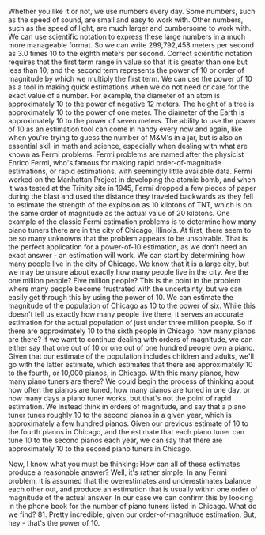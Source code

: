 
Whether you like it or not,
we use numbers every day.
Some numbers, such as the speed of sound,
are small and easy to work with.
Other numbers, such as the speed of light,
are much larger
and cumbersome to work with.
We can use scientific notation
to express these large numbers
in a much more manageable format.
So we can write
299,792,458 meters per second
as 3.0 times 10 to the eighth
meters per second.
Correct scientific notation
requires that the first term
range in value
so that it is greater than one
but less than 10,
and the second term represents
the power of 10 or order of magnitude
by which we multiply the first term.
We can use the power of 10 as a tool
in making quick estimations
when we do not need or care
for the exact value of a number.
For example, the diameter of an atom
is approximately 10 to the power
of negative 12 meters.
The height of a tree is approximately
10 to the power of one meter.
The diameter of the Earth is approximately
10 to the power of seven meters.
The ability to use the power of 10
as an estimation tool
can come in handy every now and again,
like when you&#39;re trying to guess
the number of M&amp;M&#39;s in a jar,
but is also an essential skill
in math and science,
especially when dealing with
what are known as Fermi problems.
Fermi problems are named
after the physicist Enrico Fermi,
who&#39;s famous for making rapid
order-of-magnitude estimations,
or rapid estimations,
with seemingly little available data.
Fermi worked on the Manhattan Project
in developing the atomic bomb,
and when it was tested
at the Trinity site in 1945,
Fermi dropped a few pieces
of paper during the blast
and used the distance they traveled
backwards as they fell
to estimate the strength of the explosion
as 10 kilotons of TNT,
which is on the same order of magnitude
as the actual value of 20 kilotons.
One example of the classic
Fermi estimation problems
is to determine
how many piano tuners there are
in the city of Chicago, Illinois.
At first, there seem to be
so many unknowns
that the problem appears to be unsolvable.
That is the perfect application
for a power-of-10 estimation,
as we don&#39;t need an exact answer -
an estimation will work.
We can start by determining how many
people live in the city of Chicago.
We know that it is a large city,
but we may be unsure about exactly
how many people live in the city.
Are the one million people?
Five million people?
This is the point in the problem
where many people become frustrated
with the uncertainty,
but we can easily get through this
by using the power of 10.
We can estimate the magnitude
of the population of Chicago
as 10 to the power of six.
While this doesn&#39;t tell us exactly
how many people live there,
it serves an accurate estimation
for the actual population
of just under three million people.
So if there are approximately
10 to the sixth people in Chicago,
how many pianos are there?
If we want to continue
dealing with orders of magnitude,
we can either say that one out of 10
or one out of one hundred
people own a piano.
Given that our estimate of the population
includes children and adults,
we&#39;ll go with the latter estimate,
which estimates that there are
approximately 10 to the fourth,
or 10,000 pianos, in Chicago.
With this many pianos,
how many piano tuners are there?
We could begin the process of thinking
about how often the pianos are tuned,
how many pianos are tuned in one day,
or how many days a piano tuner works,
but that&#39;s not the point
of rapid estimation.
We instead think in orders of magnitude,
and say that a piano tuner tunes roughly
10 to the second pianos in a given year,
which is approximately
a few hundred pianos.
Given our previous estimate
of 10 to the fourth pianos in Chicago,
and the estimate that each piano tuner can
tune 10 to the second pianos each year,
we can say that there are approximately
10 to the second piano tuners in Chicago.

Now, I know what you must be thinking:
How can all of these estimates
produce a reasonable answer?
Well, it&#39;s rather simple.
In any Fermi problem, it is assumed
that the overestimates and underestimates
balance each other out,
and produce an estimation
that is usually within one order
of magnitude of the actual answer.
In our case we can confirm this
by looking in the phone book
for the number of piano tuners
listed in Chicago.
What do we find? 81.
Pretty incredible, given
our order-of-magnitude estimation.
But, hey - that&#39;s the power of 10.
